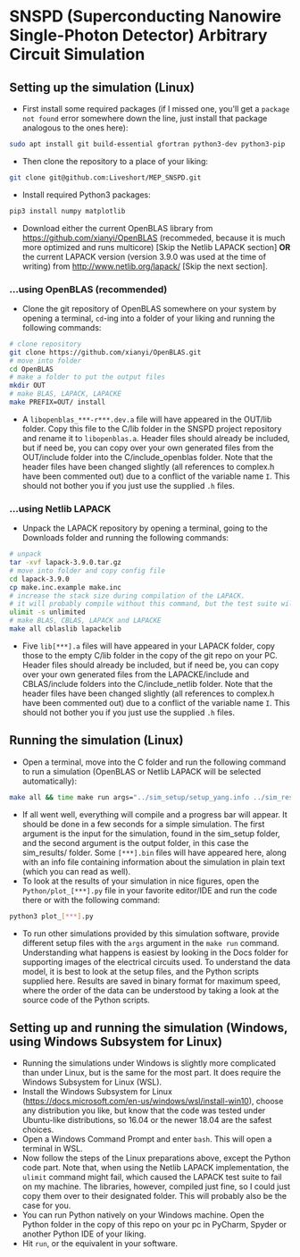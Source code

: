 # SNSPD (Superconducting Nanowire Single-Photon Detector) Arbitrary Circuit Simulation
## Setting up the simulation (Linux)
* First install some required packages (if I missed one, you'll get a `package not found` error somewhere down the line, just install that package analogous to the ones here):
```bash
sudo apt install git build-essential gfortran python3-dev python3-pip
```
* Then clone the repository to a place of your liking:
```bash
git clone git@github.com:Liveshort/MEP_SNSPD.git
```
* Install required Python3 packages:
```bash
pip3 install numpy matplotlib
```
* Download either the current OpenBLAS library from https://github.com/xianyi/OpenBLAS (recommeded, because it is much more optimized and runs multicore) [Skip the Netlib LAPACK section] **OR** the current LAPACK version (version 3.9.0 was used at the time of writing) from http://www.netlib.org/lapack/ [Skip the next section].
### ...using OpenBLAS (recommended)
* Clone the git repository of OpenBLAS somewhere on your system by opening a terminal, `cd`-ing into a folder of your liking and running the following commands:
```bash
# clone repository
git clone https://github.com/xianyi/OpenBLAS.git
# move into folder
cd OpenBLAS
# make a folder to put the output files
mkdir OUT
# make BLAS, LAPACK, LAPACKE
make PREFIX=OUT/ install
```
* A `libopenblas_***-r***.dev.a` file will have appeared in the OUT/lib folder. Copy this file to the C/lib folder in the SNSPD project repository and rename it to `libopenblas.a`. Header files should already be included, but if need be, you can copy over your own generated files from the OUT/include folder into the C/include_openblas folder. Note that the header files have been changed slightly (all references to complex.h have been commented out) due to a conflict of the variable name `I`. This should not bother you if you just use the supplied `.h` files.
### ...using Netlib LAPACK
* Unpack the LAPACK repository by opening a terminal, going to the Downloads folder and running the following commands:
```bash
# unpack
tar -xvf lapack-3.9.0.tar.gz
# move into folder and copy config file
cd lapack-3.9.0
cp make.inc.example make.inc
# increase the stack size during compilation of the LAPACK.
# it will probably compile without this command, but the test suite will not run.
ulimit -s unlimited
# make BLAS, CBLAS, LAPACK and LAPACKE
make all cblaslib lapackelib
```
* Five `lib[***].a` files will have appeared in your LAPACK folder, copy those to the empty C/lib folder in the copy of the git repo on your PC. Header files should already be included, but if need be, you can copy over your own generated files from the LAPACKE/include and CBLAS/include folders into the C/include_netlib folder. Note that the header files have been changed slightly (all references to complex.h have been commented out) due to a conflict of the variable name `I`. This should not bother you if you just use the supplied `.h` files.
## Running the simulation (Linux)
* Open a terminal, move into the C folder and run the following command to run a simulation (OpenBLAS or Netlib LAPACK will be selected automatically):
```bash
make all && time make run args="../sim_setup/setup_yang.info ../sim_results/"
```
* If all went well, everything will compile and a progress bar will appear. It should be done in a few seconds for a simple simulation. The first argument is the input for the simulation, found in the sim_setup folder, and the second argument is the output folder, in this case the sim_results/ folder. Some `[***].bin` files will have appeared here, along with an info file containing information about the simulation in plain text (which you can read as well).
* To look at the results of your simulation in nice figures, open the `Python/plot_[***].py` file in your favorite editor/IDE and run the code there or with the following command:
```bash
python3 plot_[***].py
```
* To run other simulations provided by this simulation software, provide different setup files with the `args` argument in the `make run` command. Understanding what happens is easiest by looking in the Docs folder for supporting images of the electrical circuits used. To understand the data model, it is best to look at the setup files, and the Python scripts supplied here. Results are saved in binary format for maximum speed, where the order of the data can be understood by taking a look at the source code of the Python scripts.
## Setting up and running the simulation (Windows, using Windows Subsystem for Linux)
* Running the simulations under Windows is slightly more complicated than under Linux, but is the same for the most part. It does require the Windows Subsystem for Linux (WSL).
* Install the Windows Subsystem for Linux (https://docs.microsoft.com/en-us/windows/wsl/install-win10), choose any distribution you like, but know that the code was tested under Ubuntu-like distributions, so 16.04 or the newer 18.04 are the safest choices.
* Open a Windows Command Prompt and enter `bash`. This will open a terminal in WSL.
* Now follow the steps of the Linux preparations above, except the Python code part. Note that, when using the Netlib LAPACK implementation, the `ulimit` command might fail, which caused the LAPACK test suite to fail on my machine. The libraries, however, compiled just fine, so I could just copy them over to their designated folder. This will probably also be the case for you.
* You can run Python natively on your Windows machine. Open the Python folder in the copy of this repo on your pc in PyCharm, Spyder or another Python IDE of your liking.
* Hit `run`, or the equivalent in your software.
